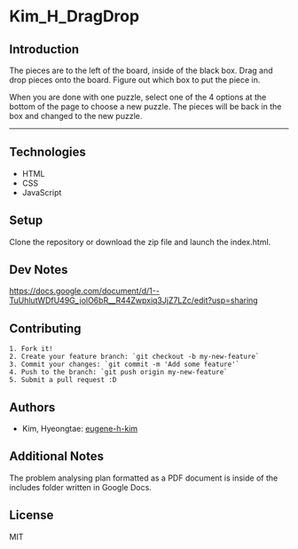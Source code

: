 # Kim_H_DragDrop


## Introduction

The pieces are to the left of the board, inside of the black box. Drag and drop pieces onto the board. Figure out which box to put the piece in.

When you are done with one puzzle, select one of the 4 options at the bottom of the page to choose a new puzzle. The pieces will be back in the box and changed to the new puzzle.
<hr>


## Technologies
* HTML
* CSS
* JavaScript


## Setup

Clone the repository or download the zip file and launch the index.html.


## Dev Notes

  https://docs.google.com/document/d/1--TuUhlutWDfU49G_jolO6bR__R44Zwpxiq3JjZ7LZc/edit?usp=sharing


## Contributing

	1. Fork it!
	2. Create your feature branch: `git checkout -b my-new-feature`
	3. Commit your changes: `git commit -m 'Add some feature'`
	4. Push to the branch: `git push origin my-new-feature`
	5. Submit a pull request :D


## Authors
* Kim, Hyeongtae: [eugene-h-kim](https://github.com/eugene-h-kim)


## Additional Notes

The problem analysing plan formatted as a PDF document is inside of the includes folder written in Google Docs.


## License 
MIT